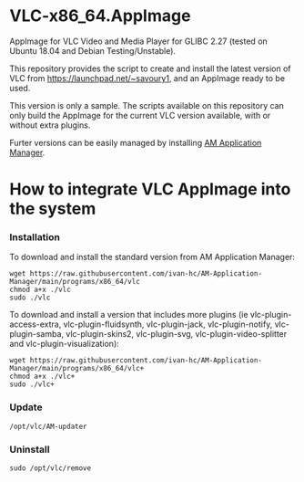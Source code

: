 # VLC-x86_64.AppImage
AppImage for VLC Video and Media Player for GLIBC 2.27 (tested on Ubuntu 18.04 and Debian Testing/Unstable).

This repository provides the script to create and install the latest version of VLC from https://launchpad.net/~savoury1, and an AppImage ready to be used.

This version is only a sample. The scripts available on this repository can only build the AppImage for the current VLC version available, with or without extra plugins.

Furter versions can be easily managed by installing [AM Application Manager](https://github.com/ivan-hc/AM-application-manager).
# How to integrate VLC AppImage into the system
### Installation
To download and install the standard version from AM Application Manager:

    wget https://raw.githubusercontent.com/ivan-hc/AM-Application-Manager/main/programs/x86_64/vlc
    chmod a+x ./vlc
    sudo ./vlc
To download and install a version that includes more plugins (ie vlc-plugin-access-extra, vlc-plugin-fluidsynth, vlc-plugin-jack, vlc-plugin-notify, vlc-plugin-samba, vlc-plugin-skins2, vlc-plugin-svg, vlc-plugin-video-splitter and vlc-plugin-visualization):

    wget https://raw.githubusercontent.com/ivan-hc/AM-Application-Manager/main/programs/x86_64/vlc+
    chmod a+x ./vlc+
    sudo ./vlc+
### Update

    /opt/vlc/AM-updater
### Uninstall

    sudo /opt/vlc/remove
